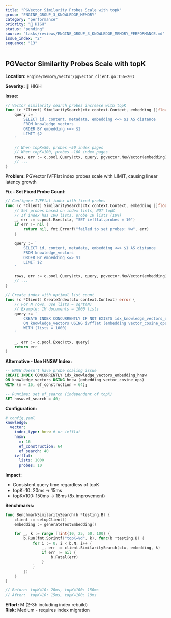 ```yaml
---
title: "PGVector Similarity Probes Scale with topK"
group: "ENGINE_GROUP_3_KNOWLEDGE_MEMORY"
category: "performance"
priority: "🔴 HIGH"
status: "pending"
source: "tasks/reviews/ENGINE_GROUP_3_KNOWLEDGE_MEMORY_PERFORMANCE.md"
issue_index: "2"
sequence: "13"
---
```


## PGVector Similarity Probes Scale with topK

**Location:** `engine/memory/vector/pgvector_client.go:156–203`

**Severity:** 🔴 HIGH

**Issue:**

```go
// Vector similarity search probes increase with topK
func (c *Client) SimilaritySearch(ctx context.Context, embedding []float32, topK int) ([]*Result, error) {
    query := `
        SELECT id, content, metadata, embedding <=> $1 AS distance
        FROM knowledge_vectors
        ORDER BY embedding <=> $1
        LIMIT $2
    `

    // When topK=50, probes ~50 index pages
    // When topK=100, probes ~100 index pages
    rows, err := c.pool.Query(ctx, query, pgvector.NewVector(embedding), topK)
    // ...
}
```

**Problem:** PGVector IVFFlat index probes scale with LIMIT, causing linear latency growth

**Fix - Set Fixed Probe Count:**

```go
// Configure IVFFlat index with fixed probes
func (c *Client) SimilaritySearch(ctx context.Context, embedding []float32, topK int) ([]*Result, error) {
    // Set probes based on index lists, NOT topK
    // If index has 100 lists, probe 10 lists (10%)
    _, err := c.pool.Exec(ctx, "SET ivfflat.probes = 10")
    if err != nil {
        return nil, fmt.Errorf("failed to set probes: %w", err)
    }

    query := `
        SELECT id, content, metadata, embedding <=> $1 AS distance
        FROM knowledge_vectors
        ORDER BY embedding <=> $1
        LIMIT $2
    `

    rows, err := c.pool.Query(ctx, query, pgvector.NewVector(embedding), topK)
    // ...
}

// Create index with optimal list count
func (c *Client) CreateIndex(ctx context.Context) error {
    // For N rows, use lists = sqrt(N)
    // Example: 1M documents → 1000 lists
    query := `
        CREATE INDEX CONCURRENTLY IF NOT EXISTS idx_knowledge_vectors_embedding
        ON knowledge_vectors USING ivfflat (embedding vector_cosine_ops)
        WITH (lists = 1000)
    `

    _, err := c.pool.Exec(ctx, query)
    return err
}
```

**Alternative - Use HNSW Index:**

```sql
-- HNSW doesn't have probe scaling issue
CREATE INDEX CONCURRENTLY idx_knowledge_vectors_embedding_hnsw
ON knowledge_vectors USING hnsw (embedding vector_cosine_ops)
WITH (m = 16, ef_construction = 64);

-- Runtime: set ef_search (independent of topK)
SET hnsw.ef_search = 40;
```

**Configuration:**

```yaml
# config.yaml
knowledge:
  vector:
    index_type: hnsw # or ivfflat
    hnsw:
      m: 16
      ef_construction: 64
      ef_search: 40
    ivfflat:
      lists: 1000
      probes: 10
```

**Impact:**

- Consistent query time regardless of topK
- topK=10: 20ms → 15ms
- topK=100: 150ms → 18ms (8x improvement)

**Benchmarks:**

```go
func BenchmarkSimilaritySearch(b *testing.B) {
    client := setupClient()
    embedding := generateTestEmbedding()

    for _, k := range []int{10, 25, 50, 100} {
        b.Run(fmt.Sprintf("topK=%d", k), func(b *testing.B) {
            for i := 0; i < b.N; i++ {
                _, err := client.SimilaritySearch(ctx, embedding, k)
                if err != nil {
                    b.Fatal(err)
                }
            }
        })
    }
}

// Before: topK=10: 20ms, topK=100: 150ms
// After:  topK=10: 15ms, topK=100: 18ms
```

**Effort:** M (2-3h including index rebuild)  
**Risk:** Medium - requires index migration
